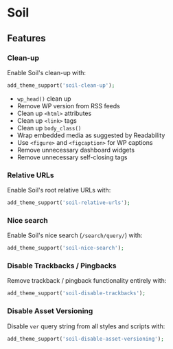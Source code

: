 # Soil

## Features

### Clean-up

Enable Soil's clean-up with:

```php
add_theme_support('soil-clean-up');
```

* `wp_head()` clean up
* Remove WP version from RSS feeds
* Clean up `<html>` attributes
* Clean up `<link>` tags
* Clean up `body_class()`
* Wrap embedded media as suggested by Readability
* Use `<figure>` and `<figcaption>` for WP captions
* Remove unnecessary dashboard widgets
* Remove unnecessary self-closing tags

### Relative URLs

Enable Soil's root relative URLs with:

```php
add_theme_support('soil-relative-urls');
```

### Nice search

Enable Soil's nice search (`/search/query/`) with:

```php
add_theme_support('soil-nice-search');
```

### Disable Trackbacks / Pingbacks

Remove trackback / pingback functionality entirely with:

```php
add_theme_support('soil-disable-trackbacks');
```

### Disable Asset Versioning

Disable `ver` query string from all styles and scripts with:

```php
add_theme_support('soil-disable-asset-versioning');
```
